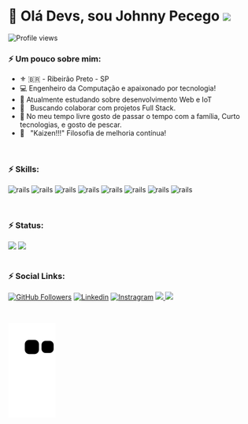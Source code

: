 # 👋 Olá Devs, sou Johnny Pecego <img src="https://raw.githubusercontent.com/kaueMarques/kaueMarques/master/hi.gif" width="30px">

<p align="left"> <img src="https://komarev.com/ghpvc/?username=johnnyrps&color=green" alt="Profile views" /> </p>

### :zap: Um pouco sobre mim:
* :fleur_de_lis: 🇧🇷 - Ribeirão Preto - SP
* :computer: Engenheiro da Computação e apaixonado por tecnologia!
* 🚀 Atualmente estudando sobre desenvolvimento Web e IoT
* :purple_heart: &nbsp; Buscando colaborar com projetos Full Stack.
* 🎸 No meu tempo livre gosto de passar o tempo com a família, Curto tecnologias, e gosto de pescar.
* :battery: &nbsp; "Kaizen!!!" Filosofia de melhoria contínua!

<br>

### :zap: Skills:
<img src="https://cdn.jsdelivr.net/gh/devicons/devicon/icons/html5/html5-original-wordmark.svg" alt="rails" width="80" height="80" style="max-width:100%;"></img>
<img src="https://cdn.jsdelivr.net/gh/devicons/devicon/icons/css3/css3-original-wordmark.svg" alt="rails" width="80" height="80" style="max-width:100%;"></img>
<img src="https://cdn.jsdelivr.net/gh/devicons/devicon/icons/javascript/javascript-plain.svg" alt="rails" width="80" height="80" style="max-width:100%;"></img>
<img src="https://cdn.jsdelivr.net/gh/devicons/devicon/icons/react/react-original.svg" alt="rails" width="80" height="80" style="max-width:100%;"></img>
<img src="https://cdn.jsdelivr.net/gh/devicons/devicon/icons/nodejs/nodejs-plain-wordmark.svg" alt="rails" width="80" height="80" style="max-width:100%;"></img>
<img src="https://cdn.jsdelivr.net/gh/devicons/devicon/icons/postgresql/postgresql-original-wordmark.svg" alt="rails" width="80" height="80" style="max-width:100%;"></img>
<img src="https://cdn.jsdelivr.net/gh/devicons/devicon/icons/mysql/mysql-original-wordmark.svg" alt="rails" width="80" height="80" style="max-width:100%;"></img>
<img src="https://cdn.jsdelivr.net/gh/devicons/devicon/icons/git/git-original-wordmark.svg" alt="rails" width="80" height="80" style="max-width:100%;"></img>

<br>

### :zap: Status:
<div align="">
<img height="160em" src="https://github-readme-stats.vercel.app/api?username=johnnyrps&show_icons=true&theme=chartreuse-dark"/>
<img height="160em" src="https://github-readme-stats.vercel.app/api/top-langs/?username=johnnyrps&layout=compact&theme=chartreuse-dark"/>
</div>

<br>

### :zap: Social Links: 
[![GitHub Followers](https://img.shields.io/github/followers/johnnyrps?style=for-the-badge&logo=Github&Color=white)](https://github.com/johnnyrps)
[![Linkedin](https://img.shields.io/badge/LinkedIn-0077B5?style=for-the-badge&logo=linkedin&logoColor=white)](https://linkedin.com/in/johnny-pecego)
[![Instragram](https://img.shields.io/badge/Instagram-E4405F?style=for-the-badge&logo=instagram&logoColor=white)](https://instagram.com/johnnypecego_oficial)
<a href="https://discord.com/app" target="_blank">
  <img src="https://img.shields.io/badge/johnnypecego-7289DA.svg?style=for-the-badge&logo=discord&logoColor=white"/>
</a>
<a href="mailto:johnnyrps@gmail.com" target="_blank">
  <img src="https://img.shields.io/badge/Email_me-D14836?style=for-the-badge&logo=gmail&logoColor=white"/>
</a>

<br>

![Snake animation](https://github.com/johnnyrps/johnnyrps/blob/main/github-contribution-grid-snake.svg)
